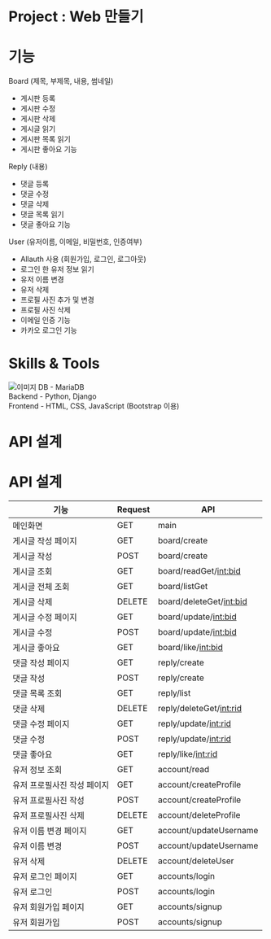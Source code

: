# Project : Web 만들기

# 기능

Board (제목, 부제목, 내용, 썸네일)

- 게시판 등록
- 게시판 수정
- 게시판 삭제
- 게시글 읽기
- 게시판 목록 읽기
- 게시판 좋아요 기능

Reply (내용)

- 댓글 등록
- 댓글 수정
- 댓글 삭제
- 댓글 목록 읽기
- 댓글 좋아요 기능

User (유저이름, 이메일, 비밀번호, 인증여부)

- Allauth 사용 (회원가입, 로그인, 로그아웃)
- 로그인 한 유저 정보 읽기
- 유저 이름 변경
- 유저 삭제
- 프로필 사진 추가 및 변경
- 프로필 사진 삭제
- 이메일 인증 기능
- 카카오 로그인 기능

# Skills & Tools
![이미지](https://user-images.githubusercontent.com/75442105/176810518-0a09f019-ab2f-454f-aa55-06c632410d26.png)
DB - MariaDB  
Backend - Python, Django  
Frontend - HTML, CSS, JavaScript (Bootstrap 이용)  


# API 설계

# API 설계

| 기능 | Request | API |
| --- | --- | --- |
| 메인화면 | GET | main |
| 게시글 작성 페이지 | GET | board/create |
| 게시글 작성  | POST | board/create |
| 게시글 조회 | GET | board/readGet/<int:bid> |
| 게시글 전체 조회 | GET | board/listGet |
| 게시글 삭제 | DELETE | board/deleteGet/<int:bid> |
| 게시글 수정 페이지 | GET | board/update/<int:bid> |
| 게시글 수정 | POST | board/update/<int:bid> |
| 게시글 좋아요 | GET | board/like/<int:bid> |
| 댓글 작성 페이지 | GET | reply/create |
| 댓글 작성 | POST | reply/create |
| 댓글 목록 조회 | GET | reply/list |
| 댓글 삭제 | DELETE | reply/deleteGet/<int:rid> |
| 댓글 수정 페이지 | GET | reply/update/<int:rid> |
| 댓글 수정 | POST | reply/update/<int:rid> |
| 댓글 좋아요 | GET | reply/like/<int:rid> |
| 유저 정보 조회 | GET | account/read |
| 유저 프로필사진 작성 페이지 | GET | account/createProfile |
| 유저 프로필사진 작성 | POST | account/createProfile |
| 유저 프로필사진 삭제 | DELETE | account/deleteProfile |
| 유저 이름 변경 페이지 | GET | account/updateUsername |
| 유저 이름 변경 | POST | account/updateUsername |
| 유저 삭제 | DELETE | account/deleteUser |
| 유저 로그인 페이지 | GET | accounts/login |
| 유저 로그인 | POST | accounts/login |
| 유저 회원가입 페이지 | GET | accounts/signup |
| 유저 회원가입 | POST | accounts/signup |
